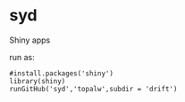 # syd
Shiny apps

run as:

``` 
#install.packages('shiny')
library(shiny)
runGitHub('syd','topalw',subdir = 'drift')
```
